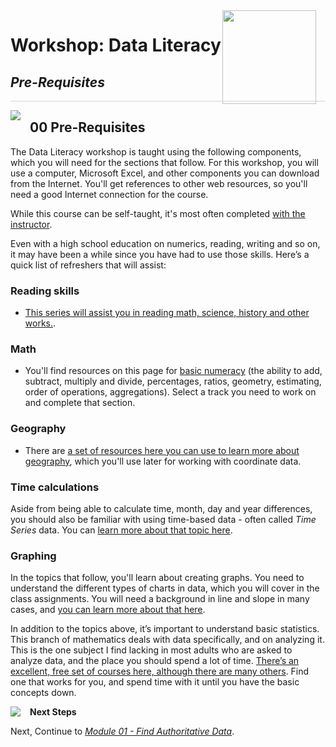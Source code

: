 <img width="150" style="float: right; margin: 0px 15px 15px 0px;" src="https://github.com/BuckWoody/presentations/blob/master/graphics/BWLogo002.png?raw=true"> 

# Workshop: Data Literacy

## <i>Pre-Requisites</i>

<p style="border-bottom: 1px solid lightgrey;"></p>

<img style="float: left; margin: 0px 15px 15px 0px;" src="https://github.com/microsoft/sqlworkshops/blob/master/graphics/textbubble.png?raw=true"> <h2>00 Pre-Requisites</h2>

The Data Literacy workshop is taught using the following components, which you will need for the sections that follow. For this workshop, you will use a computer, Microsoft Excel, and other components you can download from the Internet. You'll get references to other web resources, so you'll need a good Internet connection for the course. 

While this course can be self-taught, it's most often completed [with the instructor](https://www.linkedin.com/in/buckwoody/). 

Even with a high school education on numerics, reading, writing and so on, it may have been a while since you have had to use those skills. Here’s a quick list of refreshers that will assist:

### Reading skills

- [This series will assist you in reading math, science, history and other works.](https://www.khanacademy.org/test-prep/sat/sat-reading-writing-practice/new-sat-reading/v/reading-science-passage). 

### Math

- You'll find resources on this page for [basic numeracy](https://www.khanacademy.org/math) (the ability to add, subtract, multiply and divide, percentages, ratios, geometry, estimating, order of operations, aggregations). Select a track you need to work on and complete that section. 

### Geography

- There are [a set of resources here you can use to learn more about geography](https://alison.com/tag/geography), which you'll  use later for working with coordinate data.

### Time calculations

Aside from being able to calculate time, month, day and year differences, you should also be familiar with using time-based data - often called *Time Series* data. You can [learn more about that topic here](https://towardsdatascience.com/almost-everything-you-need-to-know-about-time-series-860241bdc578).

### Graphing

In the topics that follow, you'll learn about creating graphs. You need to understand the different types of charts in data, which you will cover in the class assignments. You will need a background in line and slope in many cases, and [you can learn more about that here](https://www.khanacademy.org/math/algebra-basics/alg-basics-graphing-lines-and-slope).



In addition to the topics above, it’s important to understand basic statistics. This branch of mathematics deals with data specifically, and on analyzing it. This is the one subject I find lacking in most adults who are asked to analyze data, and the place you should spend a lot of time. [There’s an excellent, free set of courses here, although there are many others](https://www.khanacademy.org/math/statistics-probability). Find one that works for you, and spend time with it until you have the basic concepts down.

<p><img style="float: left; margin: 0px 15px 15px 0px;" src="https://github.com/microsoft/sqlworkshops/blob/master/graphics/geopin.png?raw=true"><b >Next Steps</b></p>

Next, Continue to <a href="https://github.com/BuckWoody/presentations/blob/master/dataliteracy/dataliteracy/01-find_authoritative_data.md" target="_blank"><i> Module 01 - Find Authoritative Data</i></a>.


